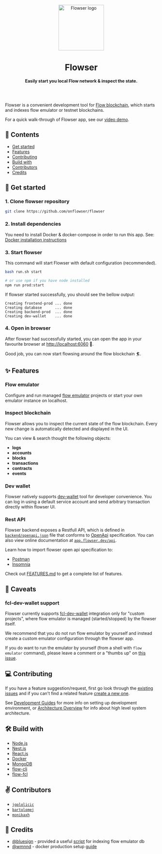 <div align="center">
	<br>
	<img alt="Flowser logo" src="https://flowser.dev/images/logo.svg" width="150" height="150">
	<h1>Flowser</h1>
	<p>
		<b>Easily start you local Flow network & inspect the state.</b>
	</p>
	<br>
	<br>
</div>

Flowser is a convenient development tool for [Flow blockchain](https://www.onflow.org/), which starts and indexes flow emulator or testnet blockchains.

For a quick walk-through of Flowser app, see our [video demo](https://www.youtube.com/watch?v=yMs5awvGnlY&t=417s).

## 📖 Contents

- [Get started](#-get-started)
- [Features](#-features)
- [Contributing](#-contributing)
- [Build with](#%EF%B8%8F-build-with)
- [Contributors](#%EF%B8%8F-contributors)
- [Credits](#-credits)

## 👋 Get started

### 1. Clone flowser repository

```bash
git clone https://github.com/onflowser/flowser
```

### 2. Install dependencies

You need to install Docker & docker-compose in order to run this app. 
See: [Docker installation instructions](https://www.docker.com/get-started)

### 3. Start flowser

This command will start Flowser with default configuration (recommended).

```bash
bash run.sh start

# or use npm if you have node installed
npm run prod:start
```

If flowser started successfully, you should see the bellow output:
```
Creating frontend-prod ... done
Creating database      ... done
Creating backend-prod  ... done
Creating dev-wallet    ... done
```

### 4. Open in browser

After flowser had successfully started, you can open the app in your favourite browser at [http://localhost:6060](http://localhost:6060) 🥳.

Good job, you can now start flowsing around the flow blockchain 🏄.

## ✨ Features

### Flow emulator
Configure and run managed [flow emulator](https://github.com/onflow/flow-emulator) projects or start your own emulator instance on localhost.

### Inspect blockchain
Flowser allows you to inspect the current state of the flow blockchain.
Every new change is automatically detected and displayed in the UI.

You can view & search thought the following objects:
- **logs**
- **accounts**
- **blocks**
- **transactions**
- **contracts**
- **events**

### Dev wallet
Flowser natively supports [dev-wallet](https://github.com/onflow/fcl-dev-wallet) tool for developer convenience.
You can log in using a default service account and send arbitrary transaction directly within flowser UI.

### Rest API

Flowser backend exposes a Restfull API, which is defined in [`backend/openapi.json`](backend/openapi.json) file that conforms to [OpenApi](https://www.openapis.org/) specification. You can also view online documentation at [`app.flowser.dev/api`](https://app.flowser.dev/api/).

Learn how to import flowser open api specification to:
- [Postman](https://learning.postman.com/docs/integrations/available-integrations/working-with-openAPI/)
- [Insomnia](https://docs.insomnia.rest/insomnia/import-export-data)

Check out [FEATURES.md](./docs/FEATURES.md) to get a complete list of features.

## 🚧 Caveats

### fcl-dev-wallet support
Flowser currently supports [fcl-dev-wallet](https://github.com/onflow/fcl-dev-wallet) integration only for "custom projects", where flow emulator is managed (started/stopped) by the flowser itself. 

We recommend that you do not run flow emulator by yourself and instead create a custom emulator configuration through the flowser app.

If you do want to run the emulator by yourself (from a shell with `flow emulator` command), please leave a comment or a "thumbs up" on [this issue](https://github.com/onflowser/flowser/issues/72).

## 💻 Contributing

If you have a feature suggestion/request, first go look through the [existing issues](https://github.com/onflowser/flowser/issues) and if you can't find a related feature [create a new one](https://github.com/onflowser/flowser/issues/new).

See [Development Guides](docs/DEVELOPMENT.md) for more info on setting up development environment, or [Architecture Overview](docs/ARCHITECTURE.md) for info about high level system architecture.

## 🛠️ Build with

- [Node.js](https://nodejs.org/)
- [Nest.js](https://nestjs.com/)
- [React.js](https://reactjs.org/)
- [Docker](https://www.docker.com/)
- [MongoDB](https://www.mongodb.com/)
- [flow-cli](https://github.com/onflow/flow-cli)
- [flow-fcl](https://github.com/onflow/fcl-js)

## ✌️ Contributors

- [`jgololicic`](http://github.com/jgololicic)
- [`bartolomej`](http://github.com/bartolomej)
- [`monikaxh`](http://github.com/monikaxh)

## 🙌 Credits

- [@bluesign](https://github.com/bluesign) - provided a useful [script](https://gist.github.com/bluesign/df24b31a61bf4cd11f88efb6edd78925) for indexing flow emulator db
- [@wmnnd](https://github.com/wmnnd) - docker production setup [guide](https://github.com/wmnnd/nginx-certbot)
